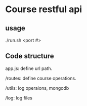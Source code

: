 # Course restful api

## usage
./run.sh <port #>

## Code structure
app.js: define url path.

/routes: define course operations.

/utils: log operaions, mongodb

/log: log files
